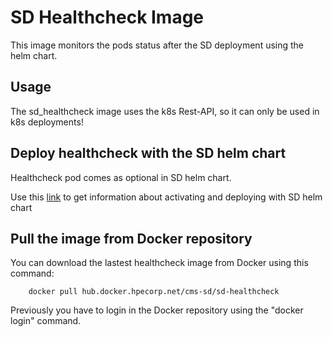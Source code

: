 SD Healthcheck Image
============================

This image monitors the pods status after the SD deployment using the helm chart.

Usage
-----
The sd_healthcheck image uses the k8s Rest-API, so it can only be used in k8s deployments!

## Deploy healthcheck with the SD helm chart

Healthcheck pod comes as optional in SD helm chart. 

Use this [link](../../../kubernetes/helm/charts#healthcheck-pod-for-service-director) to get information about activating and deploying with SD helm chart



## Pull the image from Docker repository

You can download the lastest healthcheck image from Docker using this command:

        docker pull hub.docker.hpecorp.net/cms-sd/sd-healthcheck

Previously you have to login in the Docker repository using the "docker login" command.


